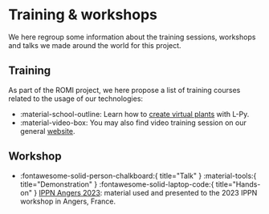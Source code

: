 # Training & workshops

We here regroup some information about the training sessions, workshops and talks we made around the world for this project.

## Training
As part of the ROMI project, we here propose a list of training courses related to the usage of our technologies:

- :material-school-outline: Learn how to [create virtual plants](lpy.md) with L-Py.
- :material-video-box: You may also find video training session on our general [website](https://romi-project.eu/training).

## Workshop

- :fontawesome-solid-person-chalkboard:{ title="Talk" } :material-tools:{ title="Demonstration" } :fontawesome-solid-laptop-code:{ title="Hands-on" } [IPPN Angers 2023](ippn_2023.md): material used and presented to the 2023 IPPN workshop in Angers, France.

